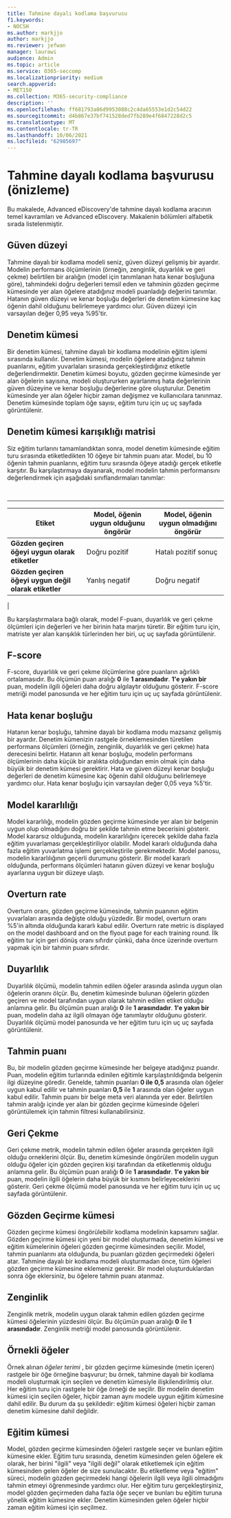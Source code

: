 ```yaml
---
title: Tahmine dayalı kodlama başvurusu
f1.keywords:
- NOCSH
ms.author: markjjo
author: markjjo
ms.reviewer: jefwan
manager: laurawi
audience: Admin
ms.topic: article
ms.service: O365-seccomp
ms.localizationpriority: medium
search.appverid:
- MET150
ms.collection: M365-security-compliance
description: ''
ms.openlocfilehash: ff681793a86d9953088c2c4da65553e1d2c54d22
ms.sourcegitcommit: d4b867e37bf741528ded7fb289e4f6847228d2c5
ms.translationtype: MT
ms.contentlocale: tr-TR
ms.lasthandoff: 10/06/2021
ms.locfileid: "62985697"
---
```

# <a name="predictive-coding-reference-preview"></a>Tahmine dayalı kodlama başvurusu (önizleme)

Bu makalede, Advanced eDiscovery'de tahmine dayalı kodlama aracının temel kavramları ve Advanced eDiscovery. Makalenin bölümleri alfabetik sırada listelenmiştir.

## <a name="confidence-level"></a>Güven düzeyi

Tahmine dayalı bir kodlama modeli seniz, güven düzeyi gelişmiş bir ayardır. Modelin performans ölçümlerinin (örneğin, zenginlik, duyarlılık ve geri çekme) belirtilen bir aralığın (model için tanımlanan hata kenar boşluğuna göre), tahmindeki doğru değerleri temsil eden ve tahminin gözden geçirme kümesinde yer alan öğelere atadığınız modeli puanladığı değerini tanımlar. Hatanın güven düzeyi ve kenar boşluğu değerleri de denetim kümesine kaç öğenin dahil olduğunu belirlemeye yardımcı olur. Güven düzeyi için varsayılan değer 0,95 veya %95'tir.

## <a name="control-set"></a>Denetim kümesi

Bir denetim kümesi, tahmine dayalı bir kodlama modelinin eğitim işlemi sırasında kullanılır. Denetim kümesi, modelin öğelere atadığınız tahmin puanlarını, eğitim yuvarlaları sırasında gerçekleştirdığınız etiketle değerlendirmektir. Denetim kümesi boyutu, gözden geçirme kümesinde yer alan öğelerin sayısına, modeli oluştururken ayarlanmış hata değerlerinin güven düzeyine ve kenar boşluğu değerlerine göre oluşturulur. Denetim kümesinde yer alan öğeler hiçbir zaman değişmez ve kullanıcılara tanınmaz. Denetim kümesinde toplam öğe sayısı, eğitim turu için uç uç sayfada görüntülenir.

## <a name="control-set-confusion-matrix"></a>Denetim kümesi karışıklığı matrisi

Siz eğitim turlarını tamamlandıktan sonra, model denetim kümesinde eğitim turu sırasında etiketledikten 10 öğeye bir tahmin puanı atar. Model, bu 10 öğenin tahmin puanlarını, eğitim turu sırasında öğeye atadığı gerçek etiketle karşıtır. Bu karşılaştırmaya dayanarak, model modelin tahmin performansını değerlendirmek için aşağıdaki sınıflandırmaları tanımlar:

<br>

****

|Etiket|Model, öğenin uygun olduğunu öngörür|Model, öğenin uygun olmadığını öngörür|
|---|---|---|
|**Gözden geçiren öğeyi uygun olarak etiketler**|Doğru pozitif|Hatalı pozitif sonuç|
|**Gözden geçiren öğeyi uygun değil olarak etiketler**|Yanlış negatif|Doğru negatif|
|

Bu karşılaştırmalara bağlı olarak, model F-puanı, duyarlılık ve geri çekme ölçümleri için değerleri ve her birinin hata marjını türetir. Bir eğitim turu için, matriste yer alan karışıklık türlerinden her biri, uç uç sayfada görüntülenir.

## <a name="f-score"></a>F-score

F-score, duyarlılık ve geri çekme ölçümlerine göre puanların ağırlıklı ortalamasıdır.  Bu ölçümün puan aralığı **0** ile **1 arasındadır**. **1'e yakın bir** puan, modelin ilgili öğeleri daha doğru algılaytır olduğunu gösterir. F-score metriği model panosunda ve her eğitim turu için uç uç sayfada görüntülenir.

## <a name="margin-of-error"></a>Hata kenar boşluğu

Hatanın kenar boşluğu, tahmine dayalı bir kodlama modu mazsanız gelişmiş bir ayardır. Denetim kümenizin rastgele örneklemesinden türetilen performans ölçümleri (örneğin, zenginlik, duyarlılık ve geri çekme) hata derecesini belirtir. Hatanın alt kenar boşluğu, modelin performans ölçümlerinin daha küçük bir aralıkta olduğundan emin olmak için daha büyük bir denetim kümesi gerektirir. Hata ve güven düzeyi kenar boşluğu değerleri de denetim kümesine kaç öğenin dahil olduğunu belirlemeye yardımcı olur. Hata kenar boşluğu için varsayılan değer 0,05 veya %5'tir.

## <a name="model-stability"></a>Model kararlılığı

Model kararlılığı, modelin gözden geçirme kümesinde yer alan bir belgenin uygun olup olmadığını doğru bir şekilde tahmin etme becerisini gösterir. Model kararsız olduğunda, modelin kararlılığını içerecek şekilde daha fazla eğitim yuvarlaması gerçekleştiriliyor olabilir. Model kararlı olduğunda daha fazla eğitim yuvarlatma işlemi gerçekleştirile gerekmektedir. Model panosu, modelin kararlılığının geçerli durumunu gösterir. Bir model kararlı olduğunda, performans ölçümleri hatanın güven düzeyi ve kenar boşluğu ayarlarına uygun bir düzeye ulaştı.

## <a name="overturn-rate"></a>Overturn rate

Overturn oranı, gözden geçirme kümesinde, tahmin puanının eğitim yuvarlaları arasında değişte olduğu yüzdedir. Bir model, overturn oranı %5'in altında olduğunda kararlı kabul edilir. Overturn rate metric is displayed on the model dashboard and on the flyout page for each training round. İlk eğitim tur için geri dönüş oranı sıfırdır çünkü, daha önce üzerinde overturn yapmak için bir tahmin puanı sıfırdır.

## <a name="precision"></a>Duyarlılık

Duyarlılık ölçümü, modelin tahmin edilen öğeler arasında aslında uygun olan öğelerin oranını ölçür. Bu, denetim kümesinde bulunan öğelerin gözden geçiren ve model tarafından uygun olarak tahmin edilen etiket olduğu anlamına gelir. Bu ölçümün puan aralığı **0** ile **1 arasındadır**. **1'e yakın bir** puan, modelin daha az ilgili olmayan öğe tanımlaytır olduğunu gösterir. Duyarlılık ölçümü model panosunda ve her eğitim turu için uç uç sayfada görüntülenir.

## <a name="prediction-score"></a>Tahmin puanı

Bu, bir modelin gözden geçirme kümesinde her belgeye atadığınız puandır. Puan, modelin eğitim turlarında edinilen eğitimle karşılaştırıldığında belgenin ilgi düzeyine göredir. Genelde, tahmin puanları **0 ile** **0,5** arasında olan öğeler uygun kabul edilir ve tahmin puanları **0,5** ile **1** arasında olan öğeler uygun kabul edilir. Tahmin puanı bir belge meta veri alanında yer eder. Belirtilen tahmin aralığı içinde yer alan bir gözden geçirme kümesinde öğeleri görüntülemek için tahmin filtresi kullanabilirsiniz.

## <a name="recall"></a>Geri Çekme

Geri çekme metrik, modelin tahmin edilen öğeler arasında gerçekten ilgili olduğu orneklerini ölçür. Bu, denetim kümesinde öngörülen modelin uygun olduğu öğeler için gözden geçiren kişi tarafından da etiketlenmiş olduğu anlamına gelir. Bu ölçümün puan aralığı **0** ile **1 arasındadır**. **1'e yakın bir** puan, modelin ilgili öğelerin daha büyük bir kısmını belirleyeceklerini gösterir. Geri çekme ölçümü model panosunda ve her eğitim turu için uç uç sayfada görüntülenir.

## <a name="review-set"></a>Gözden Geçirme kümesi

Gözden geçirme kümesi öngörülebilir kodlama modelinin kapsamını sağlar. Gözden geçirme kümesi için yeni bir model  oluşturmada, denetim kümesi ve eğitim kümelerinin öğeleri gözden geçirme kümesinden seçilir. Model, tahmin puanlarını ata olduğunda, bu puanları gözden geçirmedeki öğeleri atar. Tahmine dayalı bir kodlama modeli oluşturmadan önce, tüm öğeleri gözden geçirme kümesine eklemeniz gerekir. Bir model oluşturduklardan sonra öğe eklersiniz, bu öğelere tahmin puanı atanmaz.

## <a name="richness"></a>Zenginlik

Zenginlik metrik, modelin uygun olarak tahmin edilen gözden geçirme kümesi öğelerinin yüzdesini ölçür. Bu ölçümün puan aralığı **0** ile **1 arasındadır**. Zenginlik metriği model panosunda görüntülenir.

## <a name="sampled-items"></a>Örnekli öğeler

Örnek alınan *öğeler terimi* , bir gözden geçirme kümesinde (metin içeren) rastgele bir öğe örneğine başvurur; bu örnek, tahmine dayalı bir kodlama modeli oluşturmak için seçilen ve denetim kümesiyle ilişkilendirilmiş olur. Her eğitim turu için rastgele bir öğe örneği de seçilir. Bir modelin denetim kümesi için seçilen öğeler, hiçbir zaman aynı modele uygun eğitim kümesine dahil edilir. Bu durum da şu şekildedir: eğitim kümesi öğeleri hiçbir zaman denetim kümesine dahil değildir.

## <a name="training-set"></a>Eğitim kümesi

Model, gözden geçirme kümesinden öğeleri rastgele seçer ve bunları eğitim kümesine ekler. Eğitim turu sırasında, denetim kümesinden gelen öğelere ek olarak, her birini "ilgili" veya "ilgili değil" olarak etiketlemek için eğitim kümesinden gelen öğeler de size sunulacaktır. Bu etiketleme veya "eğitim" süreci, modelin gözden geçirmedeki hangi öğelerin ilgili veya ilgili olmadığını tahmin etmeyi öğrenmesinde yardımcı olur. Her eğitim turu gerçekleştirşiniz, model gözden geçirmeden daha fazla öğe seçer ve bunları bu eğitim turuna yönelik eğitim kümesine ekler. Denetim kümesinden gelen öğeler hiçbir zaman eğitim kümesi için seçilmez.

